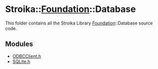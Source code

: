 # Stroika::[Foundation](../ReadMe.md)::Database

This folder contains all the Stroika Library [Foundation](../ReadMe.md)::Database source code.

## Modules

- [ODBCClient.h](ODBCClient.h)
- [SQLite.h](SQLite.h)
